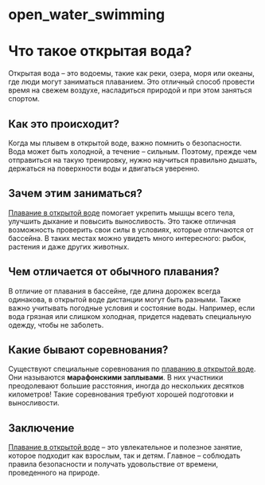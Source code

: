 # open_water_swimming

# Что такое **открытая вода**?

Открытая вода – это водоемы, такие как реки, озера, моря или океаны, где люди могут заниматься плаванием. Это отличный способ провести время на свежем воздухе, насладиться природой и при этом заняться спортом.

## Как это происходит?

Когда мы плывем в открытой воде, важно помнить о безопасности. Вода может быть холодной, а течение – сильным. Поэтому, прежде чем отправиться на такую тренировку, нужно научиться правильно дышать, держаться на поверхности воды и двигаться уверенно.

## Зачем этим заниматься?

[Плавание в открытой воде](./open_water_swimming.md) помогает укрепить мышцы всего тела, улучшить дыхание и повысить выносливость. Это также отличная возможность проверить свои силы в условиях, которые отличаются от бассейна. В таких местах можно увидеть много интересного: рыбок, растения и даже других животных.

## Чем отличается от обычного плавания?

В отличие от плавания в бассейне, где длина дорожек всегда одинакова, в открытой воде дистанции могут быть разными. Также важно учитывать погодные условия и состояние воды. Например, если вода грязная или слишком холодная, придется надевать специальную одежду, чтобы не заболеть.

## Какие бывают соревнования?

Существуют специальные соревнования по [плаванию в открытой воде](./open_water_swimming.md). Они называются **марафонскими заплывами**. В них участники преодолевают большие расстояния, иногда до нескольких десятков километров! Такие соревнования требуют хорошей подготовки и выносливости.

## Заключение

[Плавание в открытой воде](./open_water_swimming.md) – это увлекательное и полезное занятие, которое подходит как взрослым, так и детям. Главное – соблюдать правила безопасности и получать удовольствие от времени, проведенного на природе.